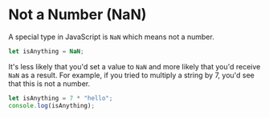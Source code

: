 # Not a Number (NaN)

A special type in JavaScript is `NaN` which means not a number.

```javascript
let isAnything = NaN;
```

It's less likely that you'd set a value to `NaN` and more likely that you'd receive `NaN` as a result. For example, if you tried to multiply a string by 7, you'd see that this is not a number.

```javascript
let isAnything = 7 * "hello";
console.log(isAnything);
```
